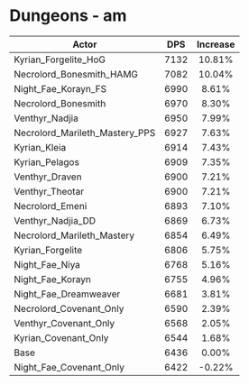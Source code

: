 # Dungeons - am
| Actor | DPS | Increase |
|---|:---:|:---:|
|Kyrian_Forgelite_HoG|7132|10.81%|
|Necrolord_Bonesmith_HAMG|7082|10.04%|
|Night_Fae_Korayn_FS|6990|8.61%|
|Necrolord_Bonesmith|6970|8.30%|
|Venthyr_Nadjia|6950|7.99%|
|Necrolord_Marileth_Mastery_PPS|6927|7.63%|
|Kyrian_Kleia|6914|7.43%|
|Kyrian_Pelagos|6909|7.35%|
|Venthyr_Draven|6900|7.21%|
|Venthyr_Theotar|6900|7.21%|
|Necrolord_Emeni|6893|7.10%|
|Venthyr_Nadjia_DD|6869|6.73%|
|Necrolord_Marileth_Mastery|6854|6.49%|
|Kyrian_Forgelite|6806|5.75%|
|Night_Fae_Niya|6768|5.16%|
|Night_Fae_Korayn|6755|4.96%|
|Night_Fae_Dreamweaver|6681|3.81%|
|Necrolord_Covenant_Only|6590|2.39%|
|Venthyr_Covenant_Only|6568|2.05%|
|Kyrian_Covenant_Only|6544|1.68%|
|Base|6436|0.00%|
|Night_Fae_Covenant_Only|6422|-0.22%|

